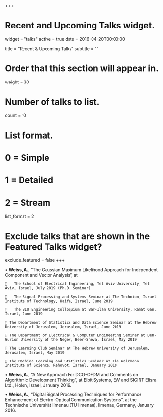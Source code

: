 +++
# Recent and Upcoming Talks widget.
widget = "talks"
active = true
date = 2016-04-20T00:00:00

title = "Recent & Upcoming Talks"
subtitle = ""

# Order that this section will appear in.
weight = 30

# Number of talks to list.
count = 10

# List format.
#   0 = Simple
#   1 = Detailed
#   2 = Stream
list_format = 2

# Exclude talks that are shown in the Featured Talks widget?
exclude_featured = false
+++

•	**Weiss, A.**, “The Gaussian Maximum Likelihood Approach for Independent Component and Vector Analysis”, at

    	The School of Electrical Engineering, Tel Aviv University, Tel Aviv, Israel, July 2019 (Ph.D. Seminar)

    	The Signal Processing and Systems Seminar at The Technion, Israel Institute of Technology, Haifa, Israel, June 2019

    	The BIU Engineering Colloquium at Bar-Ilan University, Ramat Gan, Israel, June 2019

     The Department of Statistics and Data Science Seminar at The Hebrew University of Jerusalem, Jerusalem, Israel, June 2019

     The Department of Electrical & Computer Engineering Seminar at Ben-Gurion University of the Negev, Beer-Sheva, Israel, May 2019

     The Learning Club Seminar at The Hebrew University of Jerusalem, Jerusalem, Israel, May 2019

     The Machine Learning and Statistics Seminar at The Weizmann Institute of Science, Rehovot, Israel, January 2019

•	**Weiss, A.**, “A New Approach For DCO-OFDM and Comments on Algorithmic Development Thinking”, at Elbit Systems, EW and SIGINT Elisra Ltd., Holon, Israel, January 2019.

•	**Weiss, A.**, “Digital Signal Processing Techniques for Performance Enhancement of Electro-Optical Communication Systems”, at the Technische Universität Ilmenau (TU Ilmenau), Ilmenau, Germany, January 2016.
